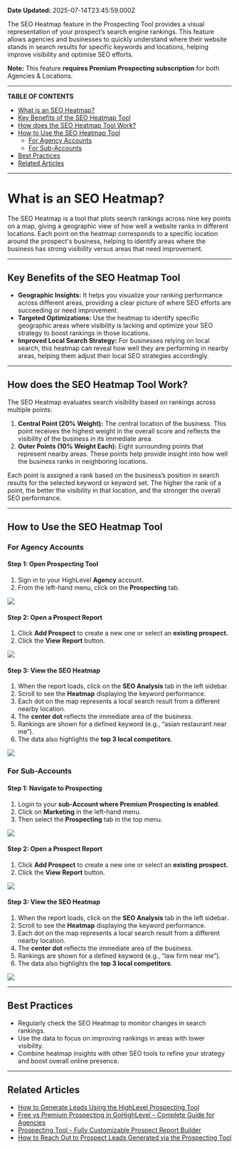 **Date Updated:** 2025-07-14T23:45:59.000Z

The SEO Heatmap feature in the Prospecting Tool provides a visual representation of your prospect’s search engine rankings. This feature allows agencies and businesses to quickly understand where their website stands in search results for specific keywords and locations, helping improve visibility and optimise SEO efforts.

  
**Note:** This feature **requires Premium Prospecting subscription** for both Agencies & Locations.

---

**TABLE OF CONTENTS**

* [What is an SEO Heatmap?](#What-is-an-SEO-Heatmap?)[](#Key-Benefits-of-the-SEO-Heatmap-Tool)
* [Key Benefits of the SEO Heatmap Tool](#Key-Benefits-of-the-SEO-Heatmap-Tool)[](#How-does-the-SEO-Heatmap-Tool-Work?)
* [How does the SEO Heatmap Tool Work?](#How-does-the-SEO-Heatmap-Tool-Work?)[](#How-to-Use-the-SEO-Heatmap-Tool)
* [How to Use the SEO Heatmap Tool](#How-to-Use-the-SEO-Heatmap-Tool)[](#For-Agency-Accounts)  
   * [For Agency Accounts](#For-Agency-Accounts)[](#Step-1%3A%C2%A0Open-Prospecting-Tool)  
   * [For Sub-Accounts](#For-Sub-Accounts)[](#Step-1%3A-Navigate-to-Prospecting)
* [Best Practices](#Best-Practices)
* [Related Articles](#Related-Articles)

---

# **What is an SEO Heatmap?**

  
The SEO Heatmap is a tool that plots search rankings across nine key points on a map, giving a geographic view of how well a website ranks in different locations. Each point on the heatmap corresponds to a specific location around the prospect's business, helping to identify areas where the business has strong visibility versus areas that need improvement.

---

## **Key Benefits of the SEO Heatmap Tool**

  
* **Geographic Insights:** It helps you visualize your ranking performance across different areas, providing a clear picture of where SEO efforts are succeeding or need improvement.
* **Targeted Optimizations:** Use the heatmap to identify specific geographic areas where visibility is lacking and optimize your SEO strategy to boost rankings in those locations.
* **Improved Local Search Strategy:** For businesses relying on local search, this heatmap can reveal how well they are performing in nearby areas, helping them adjust their local SEO strategies accordingly.

---

## **How does the SEO Heatmap Tool Work?**

  
The SEO Heatmap evaluates search visibility based on rankings across multiple points:  
  
1. **Central Point (20% Weight):** The central location of the business. This point receives the highest weight in the overall score and reflects the visibility of the business in its immediate area.
2. **Outer Points (10% Weight Each):** Eight surrounding points that represent nearby areas. These points help provide insight into how well the business ranks in neighboring locations.

  
Each point is assigned a rank based on the business’s position in search results for the selected keyword or keyword set. The higher the rank of a point, the better the visibility in that location, and the stronger the overall SEO performance.

---

## **How to Use the SEO Heatmap Tool**

  
### **For Agency Accounts**

  
#### **Step 1:** Open Prospecting Tool

  
1. Sign in to your HighLevel **Agency** account.
2. From the left-hand menu, click on the **Prospecting** tab.

![](https://jumpshare.com/v/D937XgjrDjqUgounid1F+/Screen+Shot+2025-07-14+at+9.52.11+PM.png)
  
  
#### **Step 2:** Open a Prospect Report

  
1. Click **Add Prospect** to create a new one or select an **existing prospect.**
2. Click the **View Report** button.

  
![](https://jumpshare.com/v/R8oNO3OXorB0reTmke87+/Screen+Shot+2025-07-14+at+9.53.53+PM.png)
  
  
#### **Step 3:** View the SEO Heatmap

  
1. When the report loads, click on the **SEO Analysis** tab in the left sidebar.
2. Scroll to see the **Heatmap** displaying the keyword performance.
3. Each dot on the map represents a local search result from a different nearby location.
4. The **center dot** reflects the immediate area of the business.
5. Rankings are shown for a defined keyword (e.g., “asian restaurant near me”).
6. The data also highlights the **top 3 local competitors**.

  
![](https://jumpshare.com/v/R8rJJidTaLQ1y7VOvY9j+/Screen+Shot+2025-07-14+at+10.01.37+PM.png)
  
  
### **For Sub-Accounts**

  
#### **Step 1:** Navigate to Prospecting

  
1. Login to your **sub-Account where Premium Prospecting is enabled**.
2. Click on **Marketing** in the left-hand menu.
3. Then select the **Prospecting** tab in the top menu.

  
![](https://jumpshare.com/v/KAa88cQaRU2Fu3lnxwbx+/Screen+Shot+2025-07-14+at+10.09.19+PM.png)
  
  
#### **Step 2:** Open a Prospect Report  
  
1. Click **Add Prospect** to create a new one or select an **existing prospect.**
2. Click the **View Report** button.

  
![](https://jumpshare.com/v/iS9HtNB4SuQhqjUrv53E+/Screen+Shot+2025-07-14+at+11.30.47+PM.png)
  
  
#### **Step 3:** View the SEO Heatmap

  
1. When the report loads, click on the **SEO Analysis** tab in the left sidebar.
2. Scroll to see the **Heatmap** displaying the keyword performance.
3. Each dot on the map represents a local search result from a different nearby location.
4. The **center dot** reflects the immediate area of the business.
5. Rankings are shown for a defined keyword (e.g., “law firm near me”).
6. The data also highlights the **top 3 local competitors**.

  
![](https://jumpshare.com/v/eLk8dRSIuem7gPOTEYf0+/Screen+Shot+2025-07-14+at+11.34.01+PM.png)

---

## **Best Practices**

  
* Regularly check the SEO Heatmap to monitor changes in search rankings.
* Use the data to focus on improving rankings in areas with lower visibility.
* Combine heatmap insights with other SEO tools to refine your strategy and boost overall online presence.

---

## **Related Articles**

  
* [How to Generate Leads Using the HighLevel Prospecting Tool](https://help.gohighlevel.com/en/support/solutions/articles/48001231875)
* [Free vs Premium Prospecting in GoHighLevel – Complete Guide for Agencies](https://help.gohighlevel.com/en/support/solutions/articles/155000005458)
* [Prospecting Tool - Fully Customizable Prospect Report Builder](https://help.gohighlevel.com/en/support/solutions/articles/155000005558)
* [How to Reach Out to Prospect Leads Generated via the Prospecting Tool](https://help.gohighlevel.com/en/support/solutions/articles/155000005476)